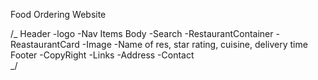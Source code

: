 Food Ordering Website

/_
Header
-logo
-Nav Items
Body
-Search
-RestaurantContainer
-ReastaurantCard
-Image
-Name of res, star rating, cuisine, delivery time
Footer
-CopyRight
-Links
-Address
-Contact  
_/
